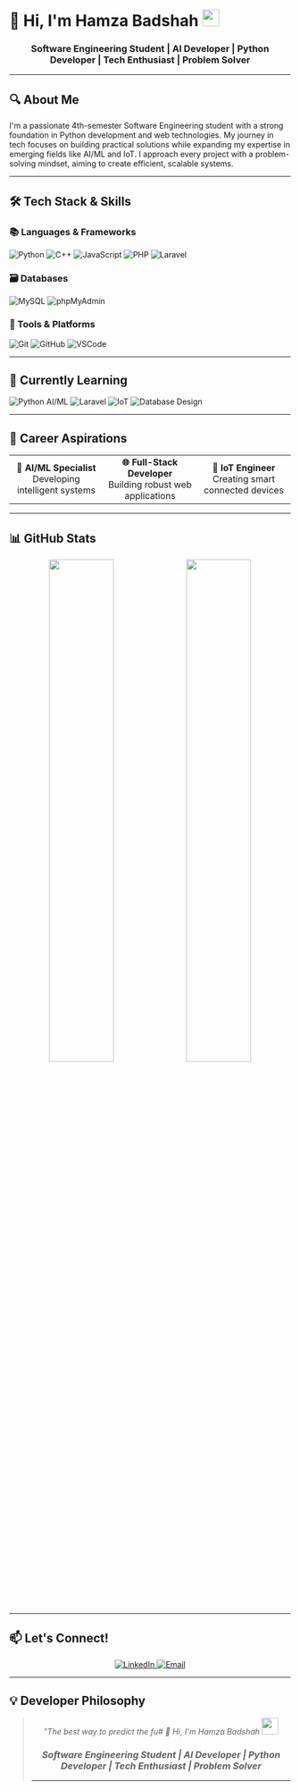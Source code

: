# 🚀 Hi, I'm Hamza Badshah <img src="https://media.giphy.com/media/hvRJCLFzcasrR4ia7z/giphy.gif" width="30px">

<h3 align="center">
  <strong>Software Engineering Student</strong> | AI Developer | 
  <strong>Python Developer</strong> | 
  <strong>Tech Enthusiast</strong> | 
  <strong>Problem Solver</strong>
</h3>

---

## 🔍 About Me

  I'm a passionate 4th-semester Software Engineering student with a strong foundation in Python development and web technologies. My journey in tech focuses on building practical solutions while expanding my expertise in emerging fields like AI/ML and IoT. I approach every project with a problem-solving mindset, aiming to create efficient, scalable systems.
</p>

---

## 🛠️ Tech Stack & Skills

### 📚 Languages & Frameworks
<p>
  <img src="https://img.shields.io/badge/Python-3776AB?style=for-the-badge&logo=python&logoColor=white" alt="Python"/>
  <img src="https://img.shields.io/badge/C++-00599C?style=for-the-badge&logo=c%2B%2B&logoColor=white" alt="C++"/>
  <img src="https://img.shields.io/badge/JavaScript-F7DF1E?style=for-the-badge&logo=javascript&logoColor=black" alt="JavaScript"/>
  <img src="https://img.shields.io/badge/PHP-777BB4?style=for-the-badge&logo=php&logoColor=white" alt="PHP"/>
  <img src="https://img.shields.io/badge/Laravel-FF2D20?style=for-the-badge&logo=laravel&logoColor=white" alt="Laravel"/>
</p>

### 🗃️ Databases
<p>
  <img src="https://img.shields.io/badge/MySQL-4479A1?style=for-the-badge&logo=mysql&logoColor=white" alt="MySQL"/>
  <img src="https://img.shields.io/badge/phpMyAdmin-6C78AF?style=for-the-badge&logo=phpmyadmin&logoColor=white" alt="phpMyAdmin"/>
</p>

### 🔧 Tools & Platforms
<p>
  <img src="https://img.shields.io/badge/Git-F05032?style=for-the-badge&logo=git&logoColor=white" alt="Git"/>
  <img src="https://img.shields.io/badge/GitHub-181717?style=for-the-badge&logo=github&logoColor=white" alt="GitHub"/>
  <img src="https://img.shields.io/badge/VSCode-007ACC?style=for-the-badge&logo=visual-studio-code&logoColor=white" alt="VSCode"/>
</p>

---

## 🌱 Currently Learning
<p>
  <img src="https://img.shields.io/badge/Python_AI/ML-FFD43B?style=flat&logo=python&logoColor=blue" alt="Python AI/ML"/>
  <img src="https://img.shields.io/badge/Laravel-FF2D20?style=flat&logo=laravel&logoColor=white" alt="Laravel"/>
  <img src="https://img.shields.io/badge/IoT-FF6F00?style=flat&logo=arduino&logoColor=white" alt="IoT"/>
  <img src="https://img.shields.io/badge/Database_Design-336791?style=flat&logo=mysql&logoColor=white" alt="Database Design"/>
</p>

---

## 🚀 Career Aspirations
<div align="center">
  <table>
    <tr>
      <td width="33%" align="center">
        <strong>🤖 AI/ML Specialist</strong><br/>
        Developing intelligent systems
      </td>
      <td width="33%" align="center">
        <strong>🌐 Full-Stack Developer</strong><br/>
        Building robust web applications
      </td>
      <td width="33%" align="center">
        <strong>🔌 IoT Engineer</strong><br/>
        Creating smart connected devices
      </td>
    </tr>
  </table>
</div>

---

## 📊 GitHub Stats
<p align="center">
  <img width="48%" src="https://github-readme-stats.vercel.app/api?username=hamzabadshah10&show_icons=true&theme=radical" />
  <img width="48%" src="https://github-readme-streak-stats.herokuapp.com/?user=yourusername&theme=radical" />
</p>

---

## 📫 Let's Connect!
<p align="center">
  <a href="https://www.linkedin.com/in/hamza-badshah-8aa304286">
    <img src="https://img.shields.io/badge/LinkedIn-0077B5?style=for-the-badge&logo=linkedin&logoColor=white" alt="LinkedIn"/>
  </a>
  <a href="mailto:hamzabadshah2592@gmail.com">
    <img src="https://img.shields.io/badge/Email-D14836?style=for-the-badge&logo=gmail&logoColor=white" alt="Email"/>
  </a>
</p>

---

## 💡 Developer Philosophy
<blockquote align="center">
  <i>"The best way to predict the fu# 🚀 Hi, I'm Hamza Badshah <img src="https://media.giphy.com/media/hvRJCLFzcasrR4ia7z/giphy.gif" width="30px">

<h3 align="center">
  <strong>Software Engineering Student</strong> | AI Developer | 
  <strong>Python Developer</strong> | 
  <strong>Tech Enthusiast</strong> | 
  <strong>Problem Solver</strong>
</h3>

---
